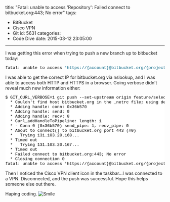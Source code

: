 title: "Fatal: unable to access 'Repository': Failed connect to bitbucket.org:443; No error"
tags:
  - BitBucket
  - Cisco VPN
  - Git
id: 5631
categories:
  - Code Dive
date: 2015-03-12 23:05:00
---

I was getting this error when trying to push a new branch up to bitbucket today:
<pre class="csharpcode">fatal: unable to access <span class="str">'https://{account}@bitbucket.org/{project}/{repo-name}.git/'</span>: Failed connect to bitbucket.org:443; No error</pre>
<style type="text/css">.csharpcode, .csharpcode pre
{
	font-size: small;
	color: black;
	font-family: consolas, "Courier New", courier, monospace;
	background-color: #ffffff;
	/*white-space: pre;*/
}
.csharpcode pre { margin: 0em; }
.csharpcode .rem { color: #008000; }
.csharpcode .kwrd { color: #0000ff; }
.csharpcode .str { color: #006080; }
.csharpcode .op { color: #0000c0; }
.csharpcode .preproc { color: #cc6633; }
.csharpcode .asp { background-color: #ffff00; }
.csharpcode .html { color: #800000; }
.csharpcode .attr { color: #ff0000; }
.csharpcode .alt 
{
	background-color: #f4f4f4;
	width: 100%;
	margin: 0em;
}
.csharpcode .lnum { color: #606060; }
</style>

I was able to get the correct IP for bitbucket.org via nslookup, and I was able to access both HTTP and HTTPS in a browser. Going verbose didn’t reveal much new information either:
<pre class="csharpcode">$ GIT_CURL_VERBOSE=1 git push --set-upstream origin feature/select-account-dialog:feature/select-account-dialog
  * Couldn't find host bitbucket.org in the _netrc file; using defaults
  * Adding handle: conn: 0x36b570
  * Adding handle: send: 0
  * Adding handle: recv: 0
  * Curl_addHandleToPipeline: length: 1
  * - Conn 0 (0x36b570) send_pipe: 1, recv_pipe: 0
  * About to connect() to bitbucket.org port 443 (#0)
  *   Trying 131.103.20.168...
  * Timed out
  *   Trying 131.103.20.167...
  * Timed out
  * Failed connect to bitbucket.org:443; No error
  * Closing connection 0
fatal: unable to access 'https://{account}@bitbucket.org/{project}/{repo-name}.git/': Failed connect to bitbucket.org:443; No error</pre>
<style type="text/css">.csharpcode, .csharpcode pre
{
	font-size: small;
	color: black;
	font-family: consolas, "Courier New", courier, monospace;
	background-color: #ffffff;
	/*white-space: pre;*/
}
.csharpcode pre { margin: 0em; }
.csharpcode .rem { color: #008000; }
.csharpcode .kwrd { color: #0000ff; }
.csharpcode .str { color: #006080; }
.csharpcode .op { color: #0000c0; }
.csharpcode .preproc { color: #cc6633; }
.csharpcode .asp { background-color: #ffff00; }
.csharpcode .html { color: #800000; }
.csharpcode .attr { color: #ff0000; }
.csharpcode .alt 
{
	background-color: #f4f4f4;
	width: 100%;
	margin: 0em;
}
.csharpcode .lnum { color: #606060; }
</style>

Then I noticed the Cisco VPN client icon in the taskbar…I was connected to a VPN. Disconnected, and the push was successful. Hope this helps someone else out there.

Haping coding. ![Smile](http://jameschambers.com/wp-content/uploads/2015/03/wlEmoticon-smile.png)